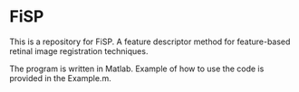 # FiSP
This is a repository for FiSP. A feature descriptor method for feature-based retinal image registration techniques.

The program is written in Matlab. Example of how to use the code is provided in the Example.m.
